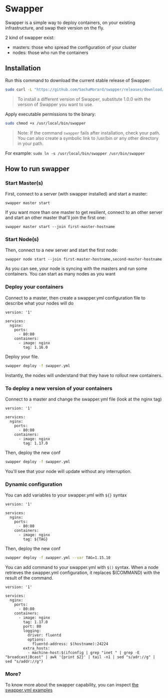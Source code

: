 # Swapper 

Swapper is a simple way to deploy containers, on your existing infrastructure, and swap their version on the fly.


2 kind of swapper exist:
- masters: those who spread the configuration of your cluster
- nodes: those who run the containers

## Installation

Run this command to download the current stable release of Swapper:

```bash
sudo curl -L "https://github.com/SachaMorard/swapper/releases/download/1.0.0/swapper-$(uname -s)-$(uname -m)" -o /usr/local/bin/swapper
```
>To install a different version of Swapper, substitute 1.0.0 with the version of Swapper you want to use.

Apply executable permissions to the binary:

```bash
sudo chmod +x /usr/local/bin/swapper
```

>Note: If the command `swapper` fails after installation, check your path. You can also create a symbolic link to /usr/bin or any other directory in your path. 

For example: 
`sudo ln -s /usr/local/bin/swapper /usr/bin/swapper`


## How to run swapper

### Start Master(s)

First, connect to a server (with swapper installed) and start a master:
```
swapper master start
```

If you want more than one master to get resilient, connect to an other server and start an other master that'll join the first one:
```
swapper master start --join first-master-hostname
```

### Start Node(s)

Then, connect to a new server and start the first node:
```
swapper node start --join first-master-hostname,second-master-hostname
```
As you can see, your node is syncing with the masters and run some containers.
You can start as many nodes as you want

### Deploy your containers

Connect to a master, then create a swapper.yml configuration file to describe what your nodes will do
```
version: '1'

services:
  nginx:
    ports:
      - 80:80
    containers:
      - image: nginx
        tag: 1.16.0
```

Deploy your file.
```bash
swapper deploy -f swapper.yml
```
Instantly, the nodes will understand that they have to rollout new containers.


### To deploy a new version of your containers

Connect to a master and change the swapper.yml file (look at the nginx tag)
```
version: '1'

services:
  nginx:
    ports:
      - 80:80
    containers:
      - image: nginx
        tag: 1.17.0
```

Then, deploy the new conf
```bash
swapper deploy -f swapper.yml
```
You'll see that your node will update without any interruption.

### Dynamic configuration

You can add variables to your swapper.yml with `${}` syntax
```
version: '1'

services:
  nginx:
    ports:
      - 80:80
    containers:
      - image: nginx
        tag: ${TAG}
```
Then, deploy the new conf
```bash
swapper deploy -f swapper.yml --var TAG=1.15.10
```

You can add command to your swapper.yml with `$()` syntax. When a node retrieves the swapper.yml configuration, it replaces $(COMMAND) with the result of the command. 
```
version: '1'

services:
  nginx:
    ports:
      - 80:80
    containers:
      - image: nginx
        tag: 1.17.0
        port: 80
        logging:
          driver: fluentd
          options:
            fluentd-address: $(hostname):24224
        extra_hosts:
          - machine-host:$(ifconfig | grep "inet " | grep -E "broadcast|Bcast" | awk '{print $2}' | tail -n1 | sed "s/adr://g" | sed "s/addr://g")
```


### More?

To know more about the swapper capability, you can inspect [the swapper.yml examples](https://github.com/SachaMorard/swapper/tree/master/doc/swapper.yml.examples)

